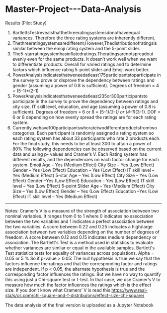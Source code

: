 # Master-Project---Data-Analysis

Results (Pilot Study)


1. BartlettsTestrevealsthatthethreeratingsystemsdonothaveequal variances. Therefore the three rating systems are inherently different.
2. Thethreeratingsystemsaredifferent;However,Thedistributionofratingsis similar between the emoji rating system and the 5-point slider.
3. The5-starratingsystemhasinflatedratings.Theratingsarenotspreadout evenly even for the same products. It doesn’t work well when we want to differentiate products. Overall for varied ratings and to determine factors which influence rating 5-point slider and Emoji work better.
4. PowerAnalysisindicatesthatweneedatleast175participantstoparticipate in the survey to prove or disprove the dependency between ratings and gender (assuming a power of 0.8 is sufficient). Degrees of freedom = 4 = (5-1)*(2-1)
5. PowerAnalysisindicatesthatweneedatleast235or300participantsto participate in the survey to prove the dependency between ratings and city size, IT skill level, education, and age (assuming a power of 0.8 is sufficient). Degrees of freedom = 6 or 8 = (5-1)*(3-1) or (4-1)*(3-1). DOF = 6 or 8 depending on how evenly spread the ratings are for each rating system.
6. Currently,wehave100participantswhoratetwodifferentproductsfromtwo categories. Each participant is randomly assigned a rating system so each rating system has about 33 participants who rate 2 products each. For the final study, this needs to be at least 300 to attain a power of 80%
The following dependencies can be observed based on the current data and using p- values and Cramer’s V. Each Rating system has different results, and the dependencies on each factor change for each system.
Emoji
Age – Yes (Medium Effect)
City Size – Yes (Low Effect) Gender – Yes (Low Effect) Education – Yes (Low Effect)
IT skill level – Yes (Medium Effect)
5-star
Age – Yes (Low Effect)
City Size – Yes (Low Effect) Gender –Yes (Low Effect) Education – Yes (Low Effect) IT skill level – Yes (Low Effect)
5-point Slider
Age – Yes (Medium Effect)
City Size – Yes (Low Effect) Gender – Yes (Low Effect) Education –Yes (Low Effect)
IT skill level – Yes (Medium Effect)
     
************************************************************************************************
Notes: Cramer’s V is a measure of the strength of association between two nominal variables. It ranges from 0 to 1 where 0 indicates no association between the two variables and 1 indicates a perfect association between the two variables.
A score between 0.22 and 0.25 indicates a high/large association between two variables depending on the number of degrees of freedom. A score between 0.12 and 0.15 indicates medium dependency or association.
The Bartlett's Test is a method used in statistics to evaluate whether variances are similar or equal in the available samples. Bartlett's Test statistics tests for equality of variances across populations.
Alpha = 0.05 or 5 % So if p-value > 0.05: The null hypothesis is true we say that the factors influence the ratings and that the corresponding factor and ratings are independent. If p < 0.05, the alternate hypothesis is true and the corresponding factor influences the ratings. But we have no way to quantify this using just a Chi-square test or t-test. In that case, we use Cramer’s V to measure how much the factor influences the ratings which is the effect size.
If you don’t know what Cramers’ V is read this
https://www.real-sta/s/cs.com/chi-square-and-f-distribu/ons/effect-size-chi-square/




The data analysis of the final version is uploaded as a Jupyter Notebook
